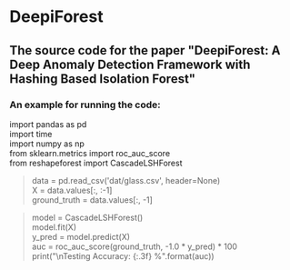 # DeepiForest

## The source code for the paper "DeepiForest: A Deep Anomaly Detection Framework with Hashing Based Isolation Forest"


### An example for running the code:
  import pandas as pd  
  import time  
  import numpy as np  
  from sklearn.metrics import roc_auc_score  
  from reshapeforest import CascadeLSHForest  

  >data = pd.read_csv('dat/glass.csv', header=None)  
  X = data.values[:, :-1]  
  ground_truth = data.values[:, -1]  

  >model = CascadeLSHForest()  
  model.fit(X)  
  y_pred = model.predict(X)  
  auc = roc_auc_score(ground_truth, -1.0 * y_pred) * 100  
  print("\nTesting Accuracy: {:.3f} %".format(auc))  




